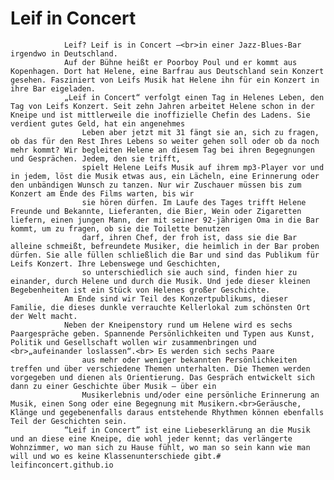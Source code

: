 # Leif in Concert


                Leif? Leif is in Concert –<br>in einer Jazz-Blues-Bar irgendwo in Deutschland.
                Auf der Bühne heißt er Poorboy Poul und er kommt aus Kopenhagen. Dort hat Helene, eine Barfrau aus Deutschland sein Konzert gesehen. Fasziniert von Leifs Musik hat Helene ihn für ein Konzert in ihre Bar eigeladen.
                „Leif in Concert“ verfolgt einen Tag in Helenes Leben, den Tag von Leifs Konzert. Seit zehn Jahren arbeitet Helene schon in der Kneipe und ist mittlerweile die inoffizielle Chefin des Ladens. Sie verdient gutes Geld, hat ein angenehmes
                    Leben aber jetzt mit 31 fängt sie an, sich zu fragen, ob das für den Rest Ihres Lebens so weiter gehen soll oder ob da noch mehr kommt? Wir begleiten Helene an diesem Tag bei ihren Begegnungen und Gesprächen. Jedem, den sie trifft,
                    spielt Helene Leifs Musik auf ihrem mp3-Player vor und in jedem, löst die Musik etwas aus, ein Lächeln, eine Erinnerung oder den unbändigen Wunsch zu tanzen. Nur wir Zuschauer müssen bis zum Konzert am Ende des Films warten, bis wir
                    sie hören dürfen. Im Laufe des Tages trifft Helene Freunde und Bekannte, Lieferanten, die Bier, Wein oder Zigaretten liefern, einen jungen Mann, der mit seiner 92-jährigen Oma in die Bar kommt, um zu fragen, ob sie die Toilette benutzen
                    darf, ihren Chef, der froh ist, dass sie die Bar alleine schmeißt, befreundete Musiker, die heimlich in der Bar proben dürfen. Sie alle füllen schließlich die Bar und sind das Publikum für Leifs Konzert. Ihre Lebenswege und Geschichten,
                    so unterschiedlich sie auch sind, finden hier zu einander, durch Helene und durch die Musik. Und jede dieser kleinen Begebenheiten ist ein Stück von Helenes großer Geschichte. 
                Am Ende sind wir Teil des Konzertpublikums, dieser Familie, die dieses dunkle verrauchte Kellerlokal zum schönsten Ort der Welt macht.
                Neben der Kneipenstory rund um Helene wird es sechs Paargespräche geben. Spannende Persönlichkeiten und Typen aus Kunst, Politik und Gesellschaft wollen wir zusammenbringen und <br>„aufeinander loslassen“.<br> Es werden sich sechs Paare
                    aus mehr oder weniger bekannten Persönlichkeiten treffen und über verschiedene Themen unterhalten. Die Themen werden vorgegeben und dienen als Orientierung. Das Gespräch entwickelt sich dann zu einer Geschichte über Musik – über ein
                    Musikerlebnis und/oder eine persönliche Erinnerung an Musik, einen Song oder eine Begegnung mit Musikern.<br>Geräusche, Klänge und gegebenenfalls daraus entstehende Rhythmen können ebenfalls Teil der Geschichten sein.
                “Leif in Concert” ist eine Liebeserklärung an die Musik und an diese eine Kneipe, die wohl jeder kennt; das verlängerte Wohnzimmer, wo man sich zu Hause fühlt, wo man so sein kann wie man will und wo es keine Klassenunterschiede gibt.# leifinconcert.github.io
